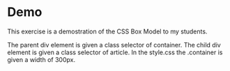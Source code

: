 # Demo
This exercise is a demostration of the CSS Box Model to my students. 

The parent div element is given a class selector of container. 
The child div element is given a class selector of article.
In the style.css the .container is given a width of 300px.
